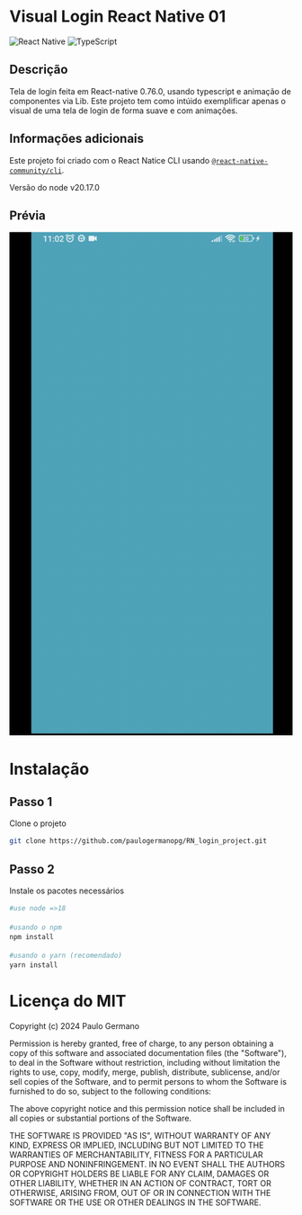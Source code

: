# Visual Login React Native 01
![React Native](https://img.shields.io/badge/react_native-%2320232a.svg?style=for-the-badge&logo=react&logoColor=%2361DAFB)
![TypeScript](https://img.shields.io/badge/typescript-%23007ACC.svg?style=for-the-badge&logo=typescript&logoColor=white)
## Descrição
Tela de login feita em React-native 0.76.0, usando typescript e animação de componentes via Lib. Este projeto tem como intúido exemplificar apenas o visual de uma tela de login de forma suave e com animações.

## Informações adicionais
Este projeto foi criado com o React Natice CLI usando [`@react-native-community/cli`](https://github.com/react-native-community/cli).

Versão do node v20.17.0

## Prévia
![demonstração da tela](lp01.gif)

# Instalação
## Passo 1
Clone o projeto
```bash
git clone https://github.com/paulogermanopg/RN_login_project.git
```
## Passo 2
Instale os pacotes necessários
```bash
#use node =>18

#usando o npm
npm install

#usando o yarn (recomendado)
yarn install
```
# Licença do MIT
Copyright (c) 2024 Paulo Germano

Permission is hereby granted, free of charge, to any person obtaining a copy
of this software and associated documentation files (the "Software"), to deal
in the Software without restriction, including without limitation the rights
to use, copy, modify, merge, publish, distribute, sublicense, and/or sell
copies of the Software, and to permit persons to whom the Software is
furnished to do so, subject to the following conditions:

The above copyright notice and this permission notice shall be included in all
copies or substantial portions of the Software.

THE SOFTWARE IS PROVIDED "AS IS", WITHOUT WARRANTY OF ANY KIND, EXPRESS OR
IMPLIED, INCLUDING BUT NOT LIMITED TO THE WARRANTIES OF MERCHANTABILITY,
FITNESS FOR A PARTICULAR PURPOSE AND NONINFRINGEMENT. IN NO EVENT SHALL THE
AUTHORS OR COPYRIGHT HOLDERS BE LIABLE FOR ANY CLAIM, DAMAGES OR OTHER
LIABILITY, WHETHER IN AN ACTION OF CONTRACT, TORT OR OTHERWISE, ARISING FROM,
OUT OF OR IN CONNECTION WITH THE SOFTWARE OR THE USE OR OTHER DEALINGS IN THE
SOFTWARE.
